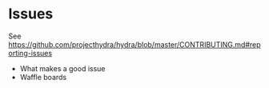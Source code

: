 # Issues

See https://github.com/projecthydra/hydra/blob/master/CONTRIBUTING.md#reporting-issues

* What makes a good issue
* Waffle boards
